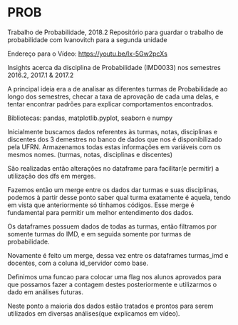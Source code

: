 # PROB
Trabalho de Probabilidade, 2018.2
Repositório para guardar o trabalho de probabilidade com Ivanovitch para a segunda unidade

Endereço para o Vídeo: https://youtu.be/Ix-5Gw2pcXs

Insights acerca da disciplina de Probabilidade (IMD0033) nos semestres 2016.2, 2017.1 & 2017.2

A principal ideia era a de analisar as diferentes turmas de Probabilidade ao longo dos semestres, checar a taxa de aprovação de cada uma delas, e tentar encontrar padrões para explicar comportamentos encontrados.

Bibliotecas: pandas, matplotlib.pyplot, seaborn e numpy

Inicialmente buscamos dados referentes às turmas, notas, disciplinas e discentes dos 3 demestres no banco de dados que nos é disponibilizado pela UFRN. Armazenamos todas estas informações em variáveis com os mesmos nomes. (turmas, notas, disciplinas e discentes)

São realizadas então alterações no dataframe para facilitar(e permitir) a utilização dos dfs em merges.

Fazemos então um merge entre os dados dar turmas e suas disciplinas, podemos à partir desse ponto saber qual turma exatamente é aquela, tendo em vista que anteriormente só tínhamos códigos. Esse merge é fundamental para permitir um melhor entendimento dos dados.

Os dataframes possuem dados de todas as turmas, então filtramos por somente turmas do IMD, e em seguida somente por turmas de probabilidade.

Novamente é feito um merge, dessa vez entre os dataframes turmas_imd e docentes, com a coluna id_servidor como base.

Definimos uma funcao para colocar uma flag nos alunos aprovados para que possamos fazer a contagem destes posteriormente e utilizarmos o dado em análises futuras.

Neste ponto a maioria dos dados estão tratados e prontos para serem utilizados em diversas análises(que explicamos em vídeo).
